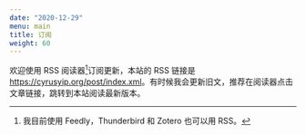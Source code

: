 ```yaml
---
date: "2020-12-29"
menu: main
title: 订阅
weight: 60
---
```


欢迎使用 RSS 阅读器[^qi]订阅更新，本站的 RSS 链接是 <https://cyrusyip.org/post/index.xml>。有时候我会更新旧文，推荐在阅读器点击文章链接，跳转到本站阅读最新版本。

[^qi]: 我目前使用 Feedly，Thunderbird 和 Zotero 也可以用 RSS。
